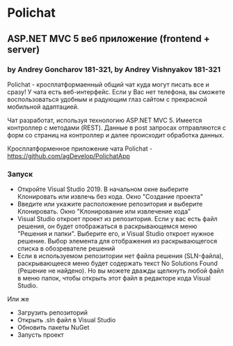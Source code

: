 # Polichat
## ASP.NET MVC 5 веб приложение (frontend + server)
### by Andrey Goncharov 181-321, by Andrey Vishnyakov 181-321

Polichat - кросплатформаенный общий чат куда могут писать все и сразу! У чата есть веб-интерфейс. Если у Вас нет телефона, вы сможете воспользоваться удобным и радующим глаз сайтом с прекрасной мобильной адаптацией.

Чат разработат, используя технологию ASP.NET MVC 5. Имеется контроллер с методами (REST). Данные в post запросах отправляются с форм со страниц на контроллер и далее происходит обработка данных.

Кросплатформенное приложение чата Polichat - https://github.com/agDevelop/PolichatApp


### Запуск

  
<ul>
  <li>Откройте Visual Studio 2019.
В начальном окне выберите Клонировать или извлечь без кода.
Окно "Создание проекта"</li>

<li>Введите или укажите расположение репозитория и выберите Клонировать.
Окно "Клонирование или извлечение кода"</li>

<li>Visual Studio откроет проект из репозитория.
Если у вас есть файл решения, он будет отображаться в раскрывающемся меню "Решения и папки". Выберите его, и Visual Studio откроет нужное решение.
Выбор элемента для отображения из раскрывающегося списка в обозревателе решений</li>

<li>Если в используемом репозитории нет файла решения (SLN-файла), раскрывающееся меню будет содержать текст No Solutions Found (Решение не найдено). Но вы можете дважды щелкнуть любой файл в меню папок, чтобы открыть этот файл в редакторе кода Visual Studio.</li>
 </ul>

Или же

<ul>
  <li>Загрузить репозиторий</li>
  <li>Открыть .sln файл в Visual Studio</li>
  <li>Обновить пакеты NuGet</li>
  <li>Запусть проект</li>
  </ul>
